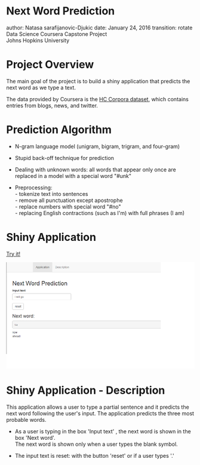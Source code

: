 Next Word Prediction
========================================================
author: Natasa sarafijanovic-Djukic 
date: January 24, 2016
transition: rotate
Data Science Coursera Capstone Project    
Johns Hopkins University

Project Overview
========================================================

The main goal of the project is to build a shiny application that predicts the next word as we type a text.

The data provided by Coursera is the [HC Corpora dataset](www.corpora.heliohost.org), which contains entries from blogs, news, and twitter. 

Prediction Algorithm
========================================================

- N-gram language model (unigram, bigram, trigram, and four-gram)
- Stupid back-off technique for prediction
- Dealing with unknown words: all words that appear only once are replaced in a model with a special word "#unk"

- Preprocessing:  
        - tokenize text into sentences  
        - remove all punctuation except apostrophe  
        - replace numbers with special word "#no"  
        - replacing English contractions (such as I'm) with full phrases (I am)  

Shiny Application
========================================================

[Try it!](https://natasasdj.shinyapps.io/wordPred/)  

![alt text](shiny.png)


Shiny Application - Description
========================================================

This application allows a user to type a partial sentence and it predicts the next word following the user's input. The application predicts the three most probable words.

- As a user is typing in the box 'Input text' , the next word is shown in the box 'Next word'.  
The next word is shown only when a user types the blank symbol.

- The input text is reset:  with the button 'reset' or if a user types '.'

